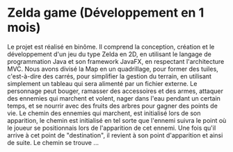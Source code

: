 # Zelda game (Développement en 1 mois)

Le projet est réalisé en binôme. Il comprend la conception, création et le développement d'un jeu du type Zelda en 2D, en utilisant le langage de programmation Java et son framework JavaFX, en respectant l'architecture MVC.
Nous avons divisé la Map en un quadrillage, pour former des tuiles, c'est-à-dire des carrés, pour simplifier la gestion du terrain, en utilisant simplement un tableau qui sera alimenté par un fichier externe.
Le personnage peut bouger, ramasser des accessoires et des armes, attaquer des ennemies qui marchent et volent, 
nager dans l'eau pendant un certain temps, et se nourrir avec des fruits des arbres pour gagner des points de vie.
Le chemin des ennemies qui marchent, est initialisé lors de son apparition,
le chemin est initialisé en tel sorte que l'ennemi suivra le point où le joueur se positionnais lors de l'apparition de cet ennemi. 
Une fois qu'il arrive à cet point de "destination", il revient à son point d'apparition et ainsi de suite. Le chemin se trouve ...

